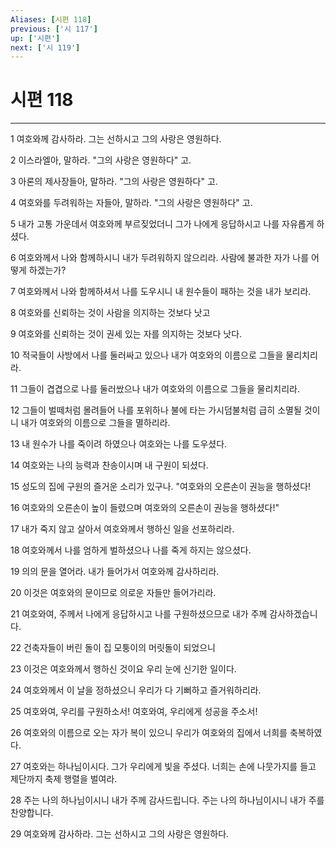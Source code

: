```yaml
---
Aliases: [시편 118]
previous: ['시 117']
up: ['시편']
next: ['시 119']
---
```

# 시편 118

***


1 여호와께 감사하라. 그는 선하시고 그의 사랑은 영원하다. 

2 이스라엘아, 말하라. "그의 사랑은 영원하다" 고. 

3 아론의 제사장들아, 말하라. "그의 사랑은 영원하다" 고. 

4 여호와를 두려워하는 자들아, 말하라. "그의 사랑은 영원하다" 고. 

5 내가 고통 가운데서 여호와께 부르짖었더니 그가 나에게 응답하시고 나를 자유롭게 하셨다. 

6 여호와께서 나와 함께하시니 내가 두려워하지 않으리라. 사람에 불과한 자가 나를 어떻게 하겠는가? 

7 여호와께서 나와 함께하셔서 나를 도우시니 내 원수들이 패하는 것을 내가 보리라. 

8 여호와를 신뢰하는 것이 사람을 의지하는 것보다 낫고 

9 여호와를 신뢰하는 것이 권세 있는 자를 의지하는 것보다 낫다. 

10 적국들이 사방에서 나를 둘러싸고 있으나 내가 여호와의 이름으로 그들을 물리치리라. 

11 그들이 겹겹으로 나를 둘러쌌으나 내가 여호와의 이름으로 그들을 물리치리라. 

12 그들이 벌떼처럼 몰려들어 나를 포위하나 불에 타는 가시덤불처럼 급히 소멸될 것이니 내가 여호와의 이름으로 그들을 멸하리라. 

13 내 원수가 나를 죽이려 하였으나 여호와는 나를 도우셨다. 

14 여호와는 나의 능력과 찬송이시며 내 구원이 되셨다. 

15 성도의 집에 구원의 즐거운 소리가 있구나. "여호와의 오른손이 권능을 행하셨다! 

16 여호와의 오른손이 높이 들렸으며 여호와의 오른손이 권능을 행하셨다!" 

17 내가 죽지 않고 살아서 여호와께서 행하신 일을 선포하리라. 

18 여호와께서 나를 엄하게 벌하셨으나 나를 죽게 하지는 않으셨다. 

19 의의 문을 열어라. 내가 들어가서 여호와께 감사하리라. 

20 이것은 여호와의 문이므로 의로운 자들만 들어가리라. 

21 여호와여, 주께서 나에게 응답하시고 나를 구원하셨으므로 내가 주께 감사하겠습니다. 

22 건축자들이 버린 돌이 집 모퉁이의 머릿돌이 되었으니 

23 이것은 여호와께서 행하신 것이요 우리 눈에 신기한 일이다. 

24 여호와께서 이 날을 정하셨으니 우리가 다 기뻐하고 즐거워하리라. 

25 여호와여, 우리를 구원하소서! 여호와여, 우리에게 성공을 주소서! 

26 여호와의 이름으로 오는 자가 복이 있으니 우리가 여호와의 집에서 너희를 축복하였다. 

27 여호와는 하나님이시다. 그가 우리에게 빛을 주셨다. 너희는 손에 나뭇가지를 들고 제단까지 축제 행렬을 벌여라. 

28 주는 나의 하나님이시니 내가 주께 감사드립니다. 주는 나의 하나님이시니 내가 주를 찬양합니다. 

29 여호와께 감사하라. 그는 선하시고 그의 사랑은 영원하다.
